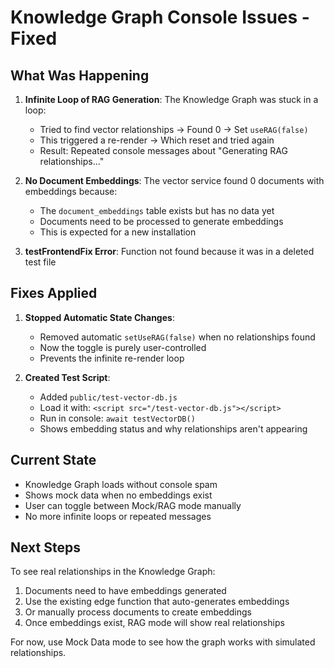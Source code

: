 # Knowledge Graph Console Issues - Fixed

## What Was Happening

1. **Infinite Loop of RAG Generation**: The Knowledge Graph was stuck in a loop:
   - Tried to find vector relationships → Found 0 → Set `useRAG(false)`
   - This triggered a re-render → Which reset and tried again
   - Result: Repeated console messages about "Generating RAG relationships..."

2. **No Document Embeddings**: The vector service found 0 documents with embeddings because:
   - The `document_embeddings` table exists but has no data yet
   - Documents need to be processed to generate embeddings
   - This is expected for a new installation

3. **testFrontendFix Error**: Function not found because it was in a deleted test file

## Fixes Applied

1. **Stopped Automatic State Changes**: 
   - Removed automatic `setUseRAG(false)` when no relationships found
   - Now the toggle is purely user-controlled
   - Prevents the infinite re-render loop

2. **Created Test Script**: 
   - Added `public/test-vector-db.js`
   - Load it with: `<script src="/test-vector-db.js"></script>`
   - Run in console: `await testVectorDB()`
   - Shows embedding status and why relationships aren't appearing

## Current State

- Knowledge Graph loads without console spam
- Shows mock data when no embeddings exist
- User can toggle between Mock/RAG mode manually
- No more infinite loops or repeated messages

## Next Steps

To see real relationships in the Knowledge Graph:
1. Documents need to have embeddings generated
2. Use the existing edge function that auto-generates embeddings
3. Or manually process documents to create embeddings
4. Once embeddings exist, RAG mode will show real relationships

For now, use Mock Data mode to see how the graph works with simulated relationships. 